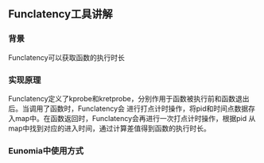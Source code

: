 ## Funclatency工具讲解

### 背景
Funclatency可以获取函数的执行时长

### 实现原理
Funclatency定义了kprobe和kretprobe，分别作用于函数被执行前和函数退出后。当调用了函数时，Funclatency会
进行打点计时操作，将pid和时间点数据存入map中。在函数返回时，Funclatency会再进行一次打点计时操作，根据pid
从map中找到对应的进入时间，通过计算差值得到函数的执行时长。

### Eunomia中使用方式
